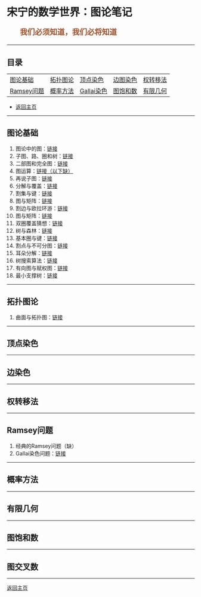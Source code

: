 # 宋宁的数学世界：图论笔记

<p style="color:sienna;font-family:KaiTi;margin-left:35px;font-weight:bold;font-size:20px";>
    我们必须知道，我们必将知道
</p>

---

## 目录

<table border="0">
<tr>
<td><a href="#basic">图论基础</a></td>
<td><a href="#topu">拓扑图论</a></td>
<td><a href="#vcolor">顶点染色</a></td>
<td><a href="#ecolor">边图染色</a></td>
<td><a href="#discharge">权转移法</a></td>
</tr>
<tr>
<td><a href="#ramsey">Ramsey问题</a></td>
<td><a href="#prop">概率方法</a></td>
<td><a href="#gallai">Gallai染色</a></td>
<td><a href="#saturate">图饱和数</a></td>
<td><a href="#finite">有限几何</a></td>
</tr>
</table>

+ <a href="/index.html"> 返回主页 </a>

---

## <a name="basic"> 图论基础 </a>

1. 图论中的图：<a href="/html/notes/graph-theory/basic/01-graph.html">链接</a>
2. 子图、路、圈和树：<a href="/html/notes/graph-theory/basic/02-subgraph.html">链接</a>
3. 二部图和完全图：<a href="/html/notes/graph-theory/basic/03-com.html">链接</a>
4. 图运算：<a href="/html/notes/graph-theory/basic/04-operation.html">链接（以下缺）</a>
4. 再说子图：<a href="/html/notes/graph-theory/basic/sub-2.html">链接</a>
5. 分解与覆盖：<a href="/html/notes/graph-theory/basic/des-cov.html">链接</a>
6. 割集与键：<a href="/html/notes/graph-theory/basic/cut.html">链接</a>
7. 图与矩阵：<a href="/html/notes/graph-theory/basic/mat.html">链接</a>
8. 割边与欧拉环游：<a href="/html/notes/graph-theory/basic/eul.html">链接</a>
9. 图与矩阵：<a href="/html/notes/graph-theory/basic/mat.html">链接</a>
10. 双圈覆盖猜想：<a href="/html/notes/graph-theory/basic/dcc.html">链接</a>
11. 树与森林：<a href="/html/notes/graph-theory/basic/tree.html">链接</a>
12. 基本圈与键：<a href="/html/notes/graph-theory/basic/bcb.html">链接</a>
13. 割点与不可分图：<a href="/html/notes/graph-theory/basic/sep.html">链接</a>
14. 耳朵分解：<a href="/html/notes/graph-theory/basic/ear.html">链接</a>
15. 树搜索算法：<a href="/html/notes/graph-theory/basic/search.html">链接</a>
16. 有向图与赋权图：<a href="/html/notes/graph-theory/basic/di.html">链接</a>
17. 最小支撑树：<a href="/html/notes/graph-theory/basic/di.html">链接</a>

---

## <a name="topu"> 拓扑图论 </a>

1. 曲面与拓扑图：<a href="/html/notes/graph-theory/planar/topu.html">链接</a>

---

## <a name="vcolor"> 顶点染色 </a>

---

## <a name="ecolor"> 边染色 </a>

---

## <a name="discharge"> 权转移法 </a>

---

## <a name="ramsey"> Ramsey问题 </a>

1. 经典的Ramsey问题（缺）
2. Gallai染色问题：<a href="/html/notes/graph-theory/ramsey/gallai-coloring.html">链接</a>

---

## <a name="prop"> 概率方法 </a>

---

## <a name="finite"> 有限几何 </a>



---

## <a name="gallai"> 图饱和数 </a>

---

## <a name="crossing"> 图交叉数 </a>

---

<a href="/index.html"> 返回主页 </a>